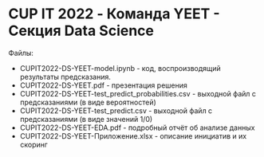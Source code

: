 # CUP IT 2022 - Команда YEET - Cекция Data Science

Файлы:


*   CUPIT2022-DS-YEET-model.ipynb - код, воспроизводящий результаты предсказания. 
*   СUPIT2022-DS-YEET.pdf - презентация решения
*   CUPIT2022-DS-YEET-test_predict_probabilities.csv - выходной файл с предсказаниями (в виде вероятностей)
*   CUPIT2022-DS-YEET-test_predict.csv - выходной файл с предсказаниями (в виде значений 1/0)
*   CUPIT2022-DS-YEET-EDA.pdf - подробный отчёт об анализе данных
*   CUPIT2022-DS-YEET-Приложение.xlsx - описание инициатив и их скоринг
